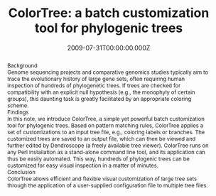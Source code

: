 ﻿---
title: "ColorTree: a batch customization tool for phylogenic trees"
publication_types: ["2"]
# Author notes (optional)
authors: 
  - Weihua-Chen
  - Martin J Lercher
# Author notes (optional)
author_notes: []

publication_short: 
abstract: >-
  Background


  Genome sequencing projects and comparative genomics studies typically aim to trace the evolutionary history of large gene sets, often requiring human inspection of hundreds of phylogenetic trees. If trees are checked for compatibility with an explicit null hypothesis (e.g., the monophyly of certain groups), this daunting task is greatly facilitated by an appropriate coloring scheme.


  Findings


  In this note, we introduce ColorTree, a simple yet powerful batch customization tool for phylogenic trees. Based on pattern matching rules, ColorTree applies a set of customizations to an input tree file, e.g., coloring labels or branches. The customized trees are saved to an output file, which can then be viewed and further edited by Dendroscope (a freely available tree viewer). ColorTree runs on any Perl installation as a stand-alone command line tool, and its application can thus be easily automated. This way, hundreds of phylogenic trees can be customized for easy visual inspection in a matter of minutes.


  Conclusion


  ColorTree allows efficient and flexible visual customization of large tree sets through the application of a user-supplied configuration file to multiple tree files.
draft: false
featured: ture
tags:
  - BMC research notes
slides: null
url_pdf: https://www.ncbi.nlm.nih.gov/pmc/articles/PMC2727521/pdf/1756-0500-2-155.pdf
image:
  caption: ""
  focal_point: ""
  preview_only: false
summary: ""
url_dataset: ""
url_project: ""
url_source: ""
url_video: ""

doi: 10.1186/1756-0500-2-155
publication: BMC research notes
projects: []
date: 2009-07-31T00:00:00.000Z
url_slides: ""
publishDate: 2017-01-01T00:00:00.000Z
url_poster: ""
url_code: ""
---

